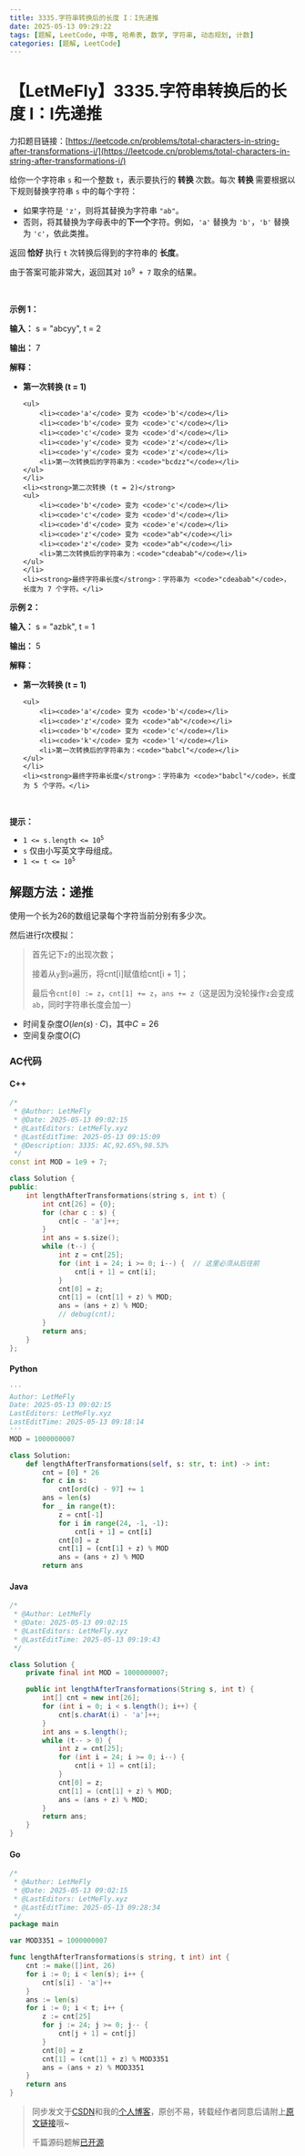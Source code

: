 ```yaml
---
title: 3335.字符串转换后的长度 I：I先递推
date: 2025-05-13 09:29:22
tags: [题解, LeetCode, 中等, 哈希表, 数学, 字符串, 动态规划, 计数]
categories: [题解, LeetCode]
---
```


# 【LetMeFly】3335.字符串转换后的长度 I：I先递推

力扣题目链接：[https://leetcode.cn/problems/total-characters-in-string-after-transformations-i/](https://leetcode.cn/problems/total-characters-in-string-after-transformations-i/)

<p>给你一个字符串 <code>s</code> 和一个整数 <code>t</code>，表示要执行的<strong> 转换 </strong>次数。每次 <strong>转换 </strong>需要根据以下规则替换字符串 <code>s</code> 中的每个字符：</p>

<ul>
	<li>如果字符是 <code>'z'</code>，则将其替换为字符串 <code>"ab"</code>。</li>
	<li>否则，将其替换为字母表中的<strong>下一个</strong>字符。例如，<code>'a'</code> 替换为 <code>'b'</code>，<code>'b'</code> 替换为 <code>'c'</code>，依此类推。</li>
</ul>

<p>返回<strong> 恰好 </strong>执行 <code>t</code> 次转换后得到的字符串的 <strong>长度</strong>。</p>

<p>由于答案可能非常大，返回其对 <code>10<sup>9</sup> + 7</code> 取余的结果。</p>

<p>&nbsp;</p>

<p><strong class="example">示例 1：</strong></p>

<div class="example-block">
<p><strong>输入：</strong> <span class="example-io">s = "abcyy", t = 2</span></p>

<p><strong>输出：</strong> <span class="example-io">7</span></p>

<p><strong>解释：</strong></p>

<ul>
	<li><strong>第一次转换 (t = 1)</strong>

	<ul>
		<li><code>'a'</code> 变为 <code>'b'</code></li>
		<li><code>'b'</code> 变为 <code>'c'</code></li>
		<li><code>'c'</code> 变为 <code>'d'</code></li>
		<li><code>'y'</code> 变为 <code>'z'</code></li>
		<li><code>'y'</code> 变为 <code>'z'</code></li>
		<li>第一次转换后的字符串为：<code>"bcdzz"</code></li>
	</ul>
	</li>
	<li><strong>第二次转换 (t = 2)</strong>
	<ul>
		<li><code>'b'</code> 变为 <code>'c'</code></li>
		<li><code>'c'</code> 变为 <code>'d'</code></li>
		<li><code>'d'</code> 变为 <code>'e'</code></li>
		<li><code>'z'</code> 变为 <code>"ab"</code></li>
		<li><code>'z'</code> 变为 <code>"ab"</code></li>
		<li>第二次转换后的字符串为：<code>"cdeabab"</code></li>
	</ul>
	</li>
	<li><strong>最终字符串长度</strong>：字符串为 <code>"cdeabab"</code>，长度为 7 个字符。</li>
</ul>
</div>

<p><strong class="example">示例 2：</strong></p>

<div class="example-block">
<p><strong>输入：</strong> <span class="example-io">s = "azbk", t = 1</span></p>

<p><strong>输出：</strong> <span class="example-io">5</span></p>

<p><strong>解释：</strong></p>

<ul>
	<li><strong>第一次转换 (t = 1)</strong>

	<ul>
		<li><code>'a'</code> 变为 <code>'b'</code></li>
		<li><code>'z'</code> 变为 <code>"ab"</code></li>
		<li><code>'b'</code> 变为 <code>'c'</code></li>
		<li><code>'k'</code> 变为 <code>'l'</code></li>
		<li>第一次转换后的字符串为：<code>"babcl"</code></li>
	</ul>
	</li>
	<li><strong>最终字符串长度</strong>：字符串为 <code>"babcl"</code>，长度为 5 个字符。</li>
</ul>
</div>

<p>&nbsp;</p>

<p><strong>提示：</strong></p>

<ul>
	<li><code>1 &lt;= s.length &lt;= 10<sup>5</sup></code></li>
	<li><code>s</code> 仅由小写英文字母组成。</li>
	<li><code>1 &lt;= t &lt;= 10<sup>5</sup></code></li>
</ul>


    
## 解题方法：递推

使用一个长为26的数组记录每个字符当前分别有多少次。

然后进行$t$次模拟：

> 首先记下`z`的出现次数；
>
> 接着从`y`到`a`遍历，将cnt[i]赋值给cnt[i + 1]；
>
> 最后令`cnt[0] := z`，`cnt[1] += z`，`ans += z`（这是因为没轮操作`z`会变成`ab`，同时字符串长度会加一）

+ 时间复杂度$O(len(s)\cdot C)$，其中$C=26$
+ 空间复杂度$O(C)$

### AC代码

#### C++

```cpp
/*
 * @Author: LetMeFly
 * @Date: 2025-05-13 09:02:15
 * @LastEditors: LetMeFly.xyz
 * @LastEditTime: 2025-05-13 09:15:09
 * @Description: 3335: AC,92.65%,98.53%
 */
const int MOD = 1e9 + 7;

class Solution {
public:
    int lengthAfterTransformations(string s, int t) {
        int cnt[26] = {0};
        for (char c : s) {
            cnt[c - 'a']++;
        }
        int ans = s.size();
        while (t--) {
            int z = cnt[25];
            for (int i = 24; i >= 0; i--) {  // 这里必须从后往前
                cnt[i + 1] = cnt[i];
            }
            cnt[0] = z;
            cnt[1] = (cnt[1] + z) % MOD;
            ans = (ans + z) % MOD;
            // debug(cnt);
        }
        return ans;
    }
};
```

#### Python

```python
'''
Author: LetMeFly
Date: 2025-05-13 09:02:15
LastEditors: LetMeFly.xyz
LastEditTime: 2025-05-13 09:18:14
'''
MOD = 1000000007

class Solution:
    def lengthAfterTransformations(self, s: str, t: int) -> int:
        cnt = [0] * 26
        for c in s:
            cnt[ord(c) - 97] += 1
        ans = len(s)
        for _ in range(t):
            z = cnt[-1]
            for i in range(24, -1, -1):
                cnt[i + 1] = cnt[i]
            cnt[0] = z
            cnt[1] = (cnt[1] + z) % MOD
            ans = (ans + z) % MOD
        return ans
```

#### Java

```java
/*
 * @Author: LetMeFly
 * @Date: 2025-05-13 09:02:15
 * @LastEditors: LetMeFly.xyz
 * @LastEditTime: 2025-05-13 09:19:43
 */

class Solution {
    private final int MOD = 1000000007;

    public int lengthAfterTransformations(String s, int t) {
        int[] cnt = new int[26];
        for (int i = 0; i < s.length(); i++) {
            cnt[s.charAt(i) - 'a']++;
        }
        int ans = s.length();
        while (t-- > 0) {
            int z = cnt[25];
            for (int i = 24; i >= 0; i--) {
                cnt[i + 1] = cnt[i];
            }
            cnt[0] = z;
            cnt[1] = (cnt[1] + z) % MOD;
            ans = (ans + z) % MOD;
        }
        return ans;
    }
}
```

#### Go

```go
/*
 * @Author: LetMeFly
 * @Date: 2025-05-13 09:02:15
 * @LastEditors: LetMeFly.xyz
 * @LastEditTime: 2025-05-13 09:28:34
 */
package main

var MOD3351 = 1000000007

func lengthAfterTransformations(s string, t int) int {
    cnt := make([]int, 26)
    for i := 0; i < len(s); i++ {
        cnt[s[i] - 'a']++
    }
    ans := len(s)
    for i := 0; i < t; i++ {
        z := cnt[25]
        for j := 24; j >= 0; j-- {
            cnt[j + 1] = cnt[j]
        }
        cnt[0] = z
        cnt[1] = (cnt[1] + z) % MOD3351
        ans = (ans + z) % MOD3351
    }
    return ans
}
```

> 同步发文于[CSDN](https://letmefly.blog.csdn.net/article/details/147916305)和我的[个人博客](https://blog.letmefly.xyz/)，原创不易，转载经作者同意后请附上[原文链接](https://blog.letmefly.xyz/2025/05/13/LeetCode%203335.%E5%AD%97%E7%AC%A6%E4%B8%B2%E8%BD%AC%E6%8D%A2%E5%90%8E%E7%9A%84%E9%95%BF%E5%BA%A6I/)哦~
>
> 千篇源码题解[已开源](https://github.com/LetMeFly666/LeetCode)
